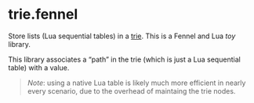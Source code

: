 # trie.fennel

Store lists (Lua sequential tables) in a [trie][]. This is a Fennel and Lua *toy* library.

This library associates a “path” in the trie (which is just a Lua sequential table) with a value.

> *Note*: using a native Lua table is likely much more efficient in nearly every scenario, due to the overhead of maintaing the trie nodes.

[trie]: https://en.wikipedia.org/wiki/Trie
